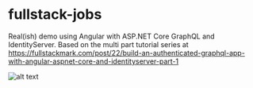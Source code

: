 # fullstack-jobs
Real(ish) demo using Angular with ASP.NET Core GraphQL and IdentityServer.  Based on the multi part tutorial series at https://fullstackmark.com/post/22/build-an-authenticated-graphql-app-with-angular-aspnet-core-and-identityserver-part-1

![alt text](https://raw.githubusercontent.com/mmacneil/fullstack-jobs/master/docs/img/angular-aspnet-core-job-application-flow.gif "Build an Authenticated GraphQL App with Angular, ASP.NET Core and IdentityServer")
